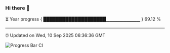### Hi there 👋

⏳ Year progress { ████████████████████▁▁▁▁▁▁▁▁▁▁ } 69.12 %

---

⏰ Updated on Wed, 10 Sep 2025 06:36:36 GMT

![Progress Bar CI](https://github.com/DhruviPatel157/GitHub-Actions-Demo/workflows/Progress%20Bar%20CI/badge.svg)
